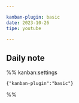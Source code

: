 ```yaml
---

kanban-plugin: basic
date: 2023-10-26
tipe: youtube

---
```


## Daily note





%% kanban:settings
```
{"kanban-plugin":"basic"}
```
%%